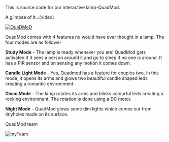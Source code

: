 This is source code for our interactive lamp-QuadMod.

A glimpse of it...(video)

[![QuaDMoD](https://img.youtube.com/vi/_M4J-OFZU7Q/0.jpg)](https://www.youtube.com/watch?v=_M4J-OFZU7Q)

QuadMod comes with 4 features no would have ever thought in a lamp. The four modes are as follows-

**Study Mode** - The lamp is ready whenever you are! QuadMod gets activated if it sees a person around it and go to sleep if
no one is around. It has a PIR sensor and on sensing any motion it comes down.

**Candle Light Mode** - Yes, Quadmod has a feature for couples two. In this mode, it opens its arms and glows two beautiful candle 
shaped leds creating a romantic environment.

**Disco Mode** - The lamp rotates its arms and blinks colourful leds creating a rocking environment. The rotation is done using a 
DC motor.

**Night Mode** - QuadMod glows some dim lights which comes out from tinyholes made on its surface.

QuadMod team

![myTeam](https://github.com/Mohit17067/QuaDMoD/blob/master/Meta/IMG-20180209-WA0000.jpg)
